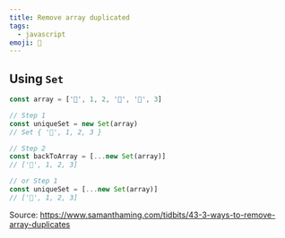 ```yaml
---
title: Remove array duplicated
tags:
  - javascript
emoji: 🚚
---
```


## Using `Set`

```js
const array = ['🐑', 1, 2, '🐑', '🐑', 3]

// Step 1
const uniqueSet = new Set(array)
// Set { '🐑', 1, 2, 3 }

// Step 2
const backToArray = [...new Set(array)]
// ['🐑', 1, 2, 3]

// or Step 1
const uniqueSet = [...new Set(array)]
// ['🐑', 1, 2, 3]
```

Source: https://www.samanthaming.com/tidbits/43-3-ways-to-remove-array-duplicates
